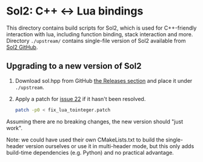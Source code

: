 # Sol2: C++ <-> Lua bindings

This directory contains build scripts for Sol2, which is used for C++-friendly
interaction with lua, including function binding, stack interaction and more.
Directory `./upstream/` contains single-file version of Sol2 available from
[Sol2 GitHub](https://github.com/ThePhD/sol2). 

## Upgrading to a new version of Sol2

 1. Download sol.hpp from GitHub [the Releases section](https://github.com/ThePhD/sol2/releases/download/v3.2.1/sol.hpp) and
    place it under `./upstream`.
 2. Apply a patch for [issue
    22](https://github.com/X-Friese/FlyWithLua/issues/22) if it hasn't been
    resolved.
    
    ```bash
    patch -p0 < fix_lua_tointeger.patch
    ```

Assuming there are no breaking changes, the new version should "just work".

Note: we could have used their own CMakeLists.txt to build the single-header
version ourselves or use it in multi-header mode, but this only adds build-time
dependencies (e.g. Python) and no practical advantage.
